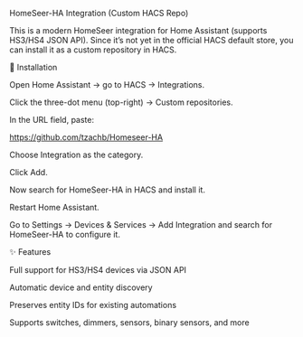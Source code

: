 
HomeSeer-HA Integration (Custom HACS Repo)

This is a modern HomeSeer integration for Home Assistant (supports HS3/HS4 JSON API).
Since it’s not yet in the official HACS default store, you can install it as a custom repository in HACS.

🔧 Installation

Open Home Assistant → go to HACS → Integrations.

Click the three-dot menu (top-right) → Custom repositories.

In the URL field, paste:

https://github.com/tzachb/Homeseer-HA


Choose Integration as the category.

Click Add.

Now search for HomeSeer-HA in HACS and install it.

Restart Home Assistant.

Go to Settings → Devices & Services → Add Integration and search for HomeSeer-HA to configure it.

✨ Features

Full support for HS3/HS4 devices via JSON API

Automatic device and entity discovery

Preserves entity IDs for existing automations

Supports switches, dimmers, sensors, binary sensors, and more
